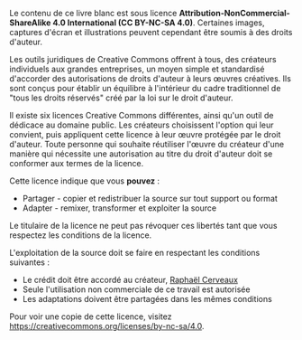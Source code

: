 Le contenu de ce livre blanc est sous licence **Attribution-NonCommercial-ShareAlike 4.0 International (CC BY-NC-SA 4.0)**. Certaines images, captures d'écran et illustrations peuvent cependant être soumis à des droits d'auteur.

Les outils juridiques de Creative Commons offrent à tous, des créateurs individuels aux grandes entreprises, un moyen simple et standardisé d'accorder des autorisations de droits d'auteur à leurs œuvres créatives. Ils sont conçus pour établir un équilibre à l'intérieur du cadre traditionnel de "tous les droits réservés" créé par la loi sur le droit d'auteur.

Il existe six licences Creative Commons différentes, ainsi qu'un outil de dédicace au domaine public. Les créateurs choisissent l'option qui leur convient, puis appliquent cette licence à leur œuvre protégée par le droit d'auteur. Toute personne qui souhaite réutiliser l'œuvre du créateur d'une manière qui nécessite une autorisation au titre du droit d'auteur doit se conformer aux termes de la licence.

Cette licence indique que vous **pouvez** :

-   Partager - copier et redistribuer la source sur tout support ou format
-   Adapter - remixer, transformer et exploiter la source

Le titulaire de la licence ne peut pas révoquer ces libertés tant que vous respectez les conditions de la licence.

L'exploitation de la source doit se faire en respectant les conditions suivantes :

-   Le crédit doit être accordé au créateur, [Raphaël Cerveaux](https://crvx.fr/)
-   Seule l'utilisation non commerciale de ce travail est autorisée
-   Les adaptations doivent être partagées dans les mêmes conditions

Pour voir une copie de cette licence, visitez <https://creativecommons.org/licenses/by-nc-sa/4.0>.
